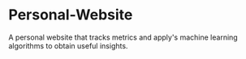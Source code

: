 # Personal-Website
A personal website that tracks metrics and apply's machine learning algorithms to obtain useful insights. 
